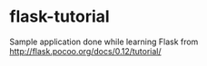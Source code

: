 # flask-tutorial
Sample application done while learning Flask from http://flask.pocoo.org/docs/0.12/tutorial/
